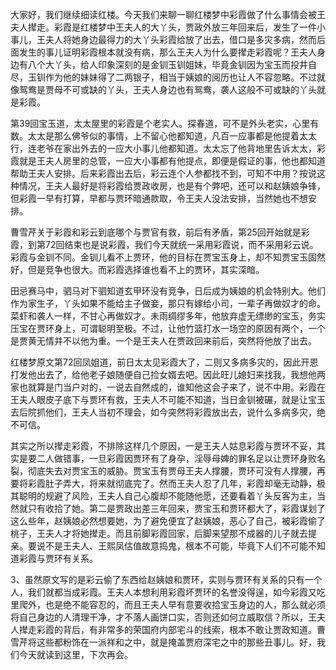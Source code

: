 
大家好，我们继续细读红楼。今天我们来聊一聊红楼梦中彩霞做了什么事情会被王夫人撵走。彩霞是红楼梦中王夫人的大丫头，贾政外放三年回来后，发生了一件小事儿，王夫人将她身边最得力的大丫头彩霞给放了出去，借口是多灾多病，然而后面发生的事儿证明彩霞根本就没有病，那么王夫人为什么要撵走彩霞呢？王夫人身边有八个大丫头，给人印象深刻的是金钏玉钏姐妹，毕竟金钏因为宝玉而投井自尽，玉钏作为他的妹妹得了二两银子，相当于姨娘的阅历也让人不容忽略。不过就像鸳鸯是贾母不可或缺的丫头，王夫人身边也有鸳鸯，袭人这般不可或缺的丫头就是彩霞。

第39回宝玉道，太太屋里的彩霞是个老实人。探春道，可不是外头老实，心里有数。太太是那么佛爷似的事情，上不留心他都知道，凡百一应事都是他提着太太行，连老爷在家出外去的一应大小事儿他都知道。太太忘了他背地里告诉太太，彩霞就是王夫人房里的总管，一应大小事都有他提点，即便是假证的事，他也都知道帮助王夫人安排。后来彩霞出去后，彩云连个人参都找不到，可知不中用？按说这种情况，王夫人最好是将彩霞给贾政收房，也是有个弊吧，还可以和赵姨娘争锋，但彩霞一早有打算，早都与贾环暗通款取，令王夫人没法安排，当然她也不想安排。

曹雪芹关于彩霞和彩云到底哪个与贾官有救，前后有矛盾，第25回开始就是彩霞，到第72回结束也是说彩霞，我们今天就统一采用彩霞说，而不采用彩云说。彩霞与金钏不同。金钏儿看不上贾环，他的目标在贾宝玉身上，却不知贾宝玉固然好，但是竞争也很大。而彩霞选择谁也看不上的贾环，其实深暗。

田忌赛马中，驷马对下驷知道玄甲环没有竞争，日后成为姨娘的机会特别大。他们作为家生子，丫头如果不能给主子做妾，那只有嫁给小司，一辈子再做奴才的命。菜虾和袭人一样，不甘心再做奴才。未雨绸缪多年，他放弃虚无缥缈的宝玉，务实压宝在贾环身上，可谓聪明至极。不过，让他竹篮打水一场空的原因有两个，一个是贾黄无情并不以他为重。一个是王夫人在贾政回来前后，突然将他放了出去。

红楼梦原文第72回凤姐道，前日太太见彩霞大了，二则又多病多灾的，因此开恩打发他出去了，给他老子娘随便自己捡女婿去吧。因此旺儿媳妇来找我，我想他两家也就算是门当户对的，一说去自然成的，谁知他这会子来了，说不中用。彩霞在王夫人眼皮子底下与贾环有救，王夫人不可能不知道，当日金钏被碾，就是让宝玉去后院抓他们，王夫人当初不理会，如今突然将彩霞放出去，说什么多病多灾，绝不可信。

其实之所以撵走彩霞，不排除这样几个原因，一是王夫人姑息彩霞与贾环不妥，其实是要二人做错事，一旦彩霞因贾环有了身孕，淫辱母婢的罪名足以让贾环身败名裂，彻底失去对贾宝玉的威胁。贾宝玉有贾母王夫人撑腰，贾环可没有人撑腰，再要将彩霞肚子弄大，将来就彻底完了。然而王夫人忍了几年，彩霞却毫无动静，极其聪明的规避了风险，王夫人自己心腹却不能随他愿，还要看着丫头反客为主，当然就只有收拾了她。第二是贾政出差三年回来，贾宝玉和贾环都大了，彩霞谋划了这么些年，赵姨娘必然想要她，为了避免便宜了赵姨娘，恶心了自己，被彩霞偷了桃子，王夫人才将她撵走。而且前脚彩霞回家，后脚来望那不成器的儿子就去提亲。要说不是王夫人、王熙凤估值故意捣鬼，根本不可能，毕竟下人们不可能不知道彩霞与贾环有关系。

3、虽然原文写的是彩云偷了东西给赵姨娘和贾环，实则与贾环有关系的只有一个人，我们就都当成彩霞。王夫人本想利用彩霞坏贾环的名誉没得逞，如今彩霞又吃里爬外，也是绝不能容忍的，而且王夫人早有意要收拾宝玉身边的人，那么就必须将自己身边的人清理干净，才不落人画饼口实，否则还如何立威取信？所以，王夫人撵走彩霞的背后，有非常多的荣国府内部宅斗的线索，根本不敢让贾政知道。曹雪芹将这些都粉饰在一派祥和之中，就是掩盖贾府深宅之中的那些丑事儿。好，我们今天就读到这里，下次再会。


